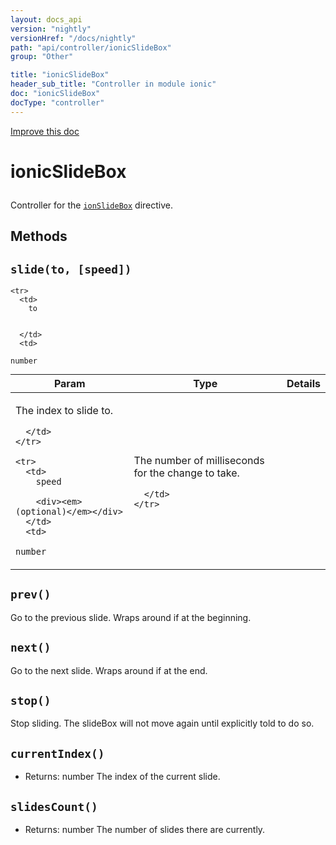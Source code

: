 ```yaml
---
layout: docs_api
version: "nightly"
versionHref: "/docs/nightly"
path: "api/controller/ionicSlideBox"
group: "Other"

title: "ionicSlideBox"
header_sub_title: "Controller in module ionic"
doc: "ionicSlideBox"
docType: "controller"
---
```


<div class="improve-docs">
  <a href='http://github.com/driftyco/ionic/edit/master/js/views/sliderView.js#L9'>
    Improve this doc
  </a>
</div>




<h1 class="api-title">

  ionicSlideBox



</h1>





Controller for the <a href="/docs/nightly/api/directive/ionSlideBox"><code>ionSlideBox</code></a> directive.










  

  
## Methods

<div id="slide"></div>
<h2>
  <code>slide(to, [speed])</code>

</h2>





<table class="table" style="margin:0;">
  <thead>
    <tr>
      <th>Param</th>
      <th>Type</th>
      <th>Details</th>
    </tr>
  </thead>
  <tbody>
    
    <tr>
      <td>
        to
        
        
      </td>
      <td>
        
  <code>number</code>
      </td>
      <td>
        <p>The index to slide to.</p>

        
      </td>
    </tr>
    
    <tr>
      <td>
        speed
        
        <div><em>(optional)</em></div>
      </td>
      <td>
        
  <code>number</code>
      </td>
      <td>
        <p>The number of milliseconds for the change to take.</p>

        
      </td>
    </tr>
    
  </tbody>
</table>









<div id="prev"></div>
<h2>
  <code>prev()</code>

</h2>

Go to the previous slide. Wraps around if at the beginning.









<div id="next"></div>
<h2>
  <code>next()</code>

</h2>

Go to the next slide. Wraps around if at the end.









<div id="stop"></div>
<h2>
  <code>stop()</code>

</h2>

Stop sliding. The slideBox will not move again until
explicitly told to do so.









<div id="currentIndex"></div>
<h2>
  <code>currentIndex()</code>

</h2>








* Returns: 
   number The index of the current slide.




<div id="slidesCount"></div>
<h2>
  <code>slidesCount()</code>

</h2>








* Returns: 
   number The number of slides there are currently.



  
  






